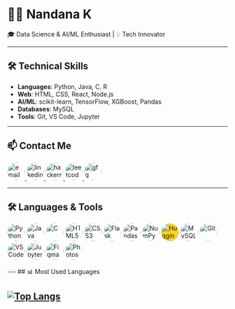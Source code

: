 # 👩‍💻 Nandana K

🎓 Data Science & AI/ML Enthusiast | 💡 Tech Innovator

---

## 🛠️ Technical Skills
- **Languages**: Python, Java, C, R
- **Web**: HTML, CSS, React, Node.js
- **AI/ML**: scikit-learn, TensorFlow, XGBoost, Pandas
- **Databases**: MySQL
- **Tools**: Git, VS Code, Jupyter

---

## 📫 Contact Me

<p align="left">
  <a href="mailto:nandanak267@gmail.com" target="_blank">
    <img src="https://img.icons8.com/fluency/48/gmail-new.png" alt="email" width="40" style="border-radius: 50%;" />
  </a>
  <a href="https://www.linkedin.com/in/nandana-k-3193a8265/" target="_blank">
    <img src="https://img.icons8.com/color/48/linkedin.png" alt="linkedin" width="40" style="border-radius: 50%;" />
  </a>
  <a href="https://www.hackerrank.com/profile/nandanak267" target="_blank">
    <img src="https://img.icons8.com/external-tal-revivo-shadow-tal-revivo/48/external-hackerrank-is-a-technology-company-that-focuses-on-competitive-programming-logo-shadow-tal-revivo.png" alt="hackerrank" width="40" style="border-radius: 50%;" />
  </a>
  <a href="https://leetcode.com/u/Nandanak27/" target="_blank">
    <img src="https://img.icons8.com/external-tal-revivo-filled-tal-revivo/48/external-level-up-your-coding-skills-and-quickly-land-a-job-logo-filled-tal-revivo.png" alt="leetcode" width="40" style="border-radius: 50%;" />
  </a>
  <a href="https://www.geeksforgeeks.org/user/nandan2ijq/" target="_blank">
    <img src="https://img.icons8.com/color/48/GeeksforGeeks.png" alt="gfg" width="40" style="border-radius: 50%;" />
  </a>
</p>


---
## 🛠️ Languages & Tools

<p align="left">
  <img src="https://img.icons8.com/color/48/python--v1.png" alt="Python" width="40" style="border-radius: 50%;" />
  <img src="https://img.icons8.com/color/48/java-coffee-cup-logo--v1.png" alt="Java" width="40" style="border-radius: 50%;" />
  <img src="https://img.icons8.com/color/48/c-programming.png" alt="C" width="40" style="border-radius: 50%;" />
  <img src="https://img.icons8.com/color/48/html-5--v1.png" alt="HTML5" width="40" style="border-radius: 50%;" />
  <img src="https://img.icons8.com/color/48/css3.png" alt="CSS3" width="40" style="border-radius: 50%;" />
  <img src="https://upload.wikimedia.org/wikipedia/commons/3/3c/Flask_logo.svg" alt="Flask" width="40" style="border-radius: 50%; background: white;" />
  <img src="https://upload.wikimedia.org/wikipedia/commons/e/ed/Pandas_logo.svg" alt="Pandas" width="40" style="border-radius: 50%; background: white;" />
  <img src="https://upload.wikimedia.org/wikipedia/commons/3/31/NumPy_logo_2020.svg" alt="NumPy" width="40" style="border-radius: 50%; background: white;" />
  <img src="https://huggingface.co/front/assets/huggingface_logo.svg" alt="Hugging Face" width="40" style="border-radius: 50%; background: #FFD21F;" />
  <img src="https://img.icons8.com/color/48/mysql-logo.png" alt="MySQL" width="40" style="border-radius: 50%;" />
  <img src="https://img.icons8.com/color/48/git.png" alt="Git" width="40" style="border-radius: 50%;" />
  <img src="https://img.icons8.com/color/48/visual-studio-code-2019.png" alt="VS Code" width="40" style="border-radius: 50%;" />
  <img src="https://upload.wikimedia.org/wikipedia/commons/3/38/Jupyter_logo.svg" alt="Jupyter" width="40" style="border-radius: 50%; background: white;" />
  <img src="https://img.icons8.com/color/48/figma--v1.png" alt="Figma" width="40" style="border-radius: 50%;" />
  <img src="https://img.icons8.com/color/48/adobe-photoshop--v1.png" alt="Photoshop" width="40" style="border-radius: 50%;" />
</p>
---
## 📊 Most Used Languages

[![Top Langs](https://github-readme-stats.vercel.app/api/top-langs/?username=ig-quinzel&layout=compact&theme=tokyonight&border_radius=10&hide_progress=false&langs_count=8)](https://github.com/anuraghazra/github-readme-stats)
---

